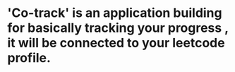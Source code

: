 # 'Co-track' is an application building for basically tracking your progress , it will be connected to your leetcode profile.
